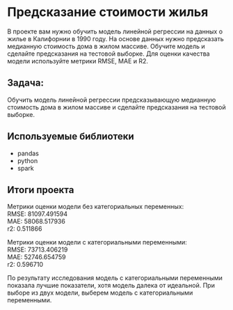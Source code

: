 # Предсказание стоимости жилья

В проекте вам нужно обучить модель линейной регрессии на данных о жилье в Калифорнии в 1990 году. На основе данных нужно предсказать медианную стоимость дома в жилом массиве. Обучите модель и сделайте предсказания на тестовой выборке. Для оценки качества модели используйте метрики RMSE, MAE и R2.

## Задача:

Обучить модель линейной регрессии предсказывающую медианную стоимость дома в жилом массиве и сделайте предсказания на тестовой выборке. 


## Используемые библиотеки
- pandas <br>
- python <br>
- spark <br>


## Итоги проекта

Метрики оценки модели без категориальных переменных: <br>
RMSE: 81097.491594 <br>
MAE: 58068.517936 <br>
r2: 0.511866 <br>

Метрики оценки модели с категориальными переменными: <br>
RMSE: 73713.406219 <br>
MAE: 52746.654759 <br>
r2: 0.596710 <br>

По результату исследования модель с категориальными переменными показала лучшие показатели, хотя модель далека от идеальной. При выборе из двух модели, выберем модель с категориальными переменными.

```python

```
